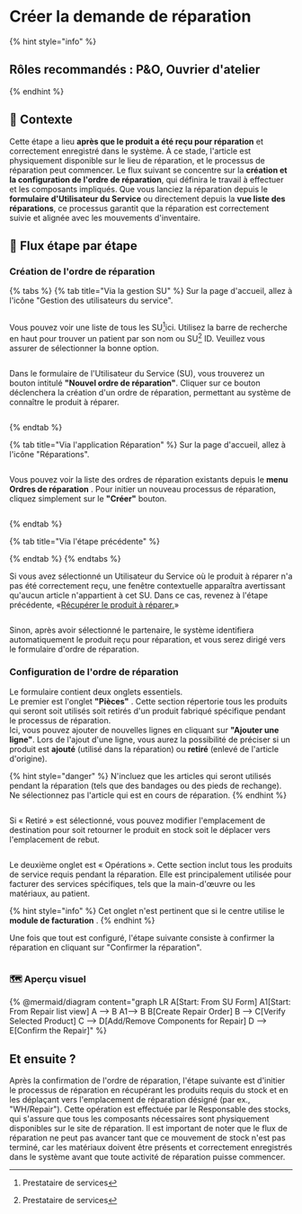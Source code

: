 # Créer la demande de réparation

{% hint style="info" %}
## Rôles recommandés : P\&O, Ouvrier d'atelier
{% endhint %}

## **🧭** Contexte&#x20;

Cette étape a lieu **après que le produit a été reçu pour réparation** et correctement enregistré dans le système. À ce stade, l'article est physiquement disponible sur le lieu de réparation, et le processus de réparation peut commencer. Le flux suivant se concentre sur la **création et la configuration de l'ordre de réparation**, qui définira le travail à effectuer et les composants impliqués. Que vous lanciez la réparation depuis le **formulaire d'Utilisateur du Service** ou directement depuis la **vue liste des réparations**, ce processus garantit que la réparation est correctement suivie et alignée avec les mouvements d'inventaire.

## 🔄 Flux étape par étape&#x20;

### Création de l'ordre de réparation

{% tabs %}
{% tab title="Via la gestion SU" %}
Sur la page d'accueil, allez à l'icône "Gestion des utilisateurs du service".

<figure><img src="https://2479359880-files.gitbook.io/~/files/v0/b/gitbook-x-prod.appspot.com/o/spaces%2FnTWGcVv7ikvz7HIC0Dby%2Fuploads%2FwgYqssYNXVtjPhYKKBCa%2Fimage.png?alt=media&#x26;token=e2aac634-e10d-49ba-b5c1-4b7793532432" alt=""><figcaption></figcaption></figure>

Vous pouvez voir une liste de tous les SU[^1]ici. Utilisez la barre de recherche en haut pour trouver un patient par son nom ou SU[^1] ID. Veuillez vous assurer de sélectionner la bonne option.

<figure><img src="https://2479359880-files.gitbook.io/~/files/v0/b/gitbook-x-prod.appspot.com/o/spaces%2FnTWGcVv7ikvz7HIC0Dby%2Fuploads%2FqXqX10GKFUpZ6yfM8R8Q%2Fimage.png?alt=media&#x26;token=05d8cde9-c530-457f-91aa-86e689d6282a" alt=""><figcaption></figcaption></figure>

Dans le formulaire de l'Utilisateur du Service (SU), vous trouverez un bouton intitulé **"Nouvel ordre de réparation"**. Cliquer sur ce bouton déclenchera la création d'un ordre de réparation, permettant au système de connaître le produit à réparer.

<figure><img src="https://2479359880-files.gitbook.io/~/files/v0/b/gitbook-x-prod.appspot.com/o/spaces%2FnTWGcVv7ikvz7HIC0Dby%2Fuploads%2Fn8KPIcSCgKE30WXBNCKV%2Fimage.png?alt=media&#x26;token=eef2b8f9-96f5-4951-b9b0-baf9bb66d7b2" alt=""><figcaption></figcaption></figure>
{% endtab %}

{% tab title="Via l'application Réparation" %}
Sur la page d'accueil, allez à l'icône "Réparations".

<figure><img src="https://2479359880-files.gitbook.io/~/files/v0/b/gitbook-x-prod.appspot.com/o/spaces%2FnTWGcVv7ikvz7HIC0Dby%2Fuploads%2FQlh5Lr5TNtQF9QvOoEVa%2Fimage.png?alt=media&#x26;token=3de536ee-71ac-4d21-8c3c-6d0f0f7ee8d1" alt=""><figcaption></figcaption></figure>

Vous pouvez voir la liste des ordres de réparation existants depuis le **menu Ordres de réparation** . Pour initier un nouveau processus de réparation, cliquez simplement sur le **"Créer"** bouton.

<figure><img src="https://2479359880-files.gitbook.io/~/files/v0/b/gitbook-x-prod.appspot.com/o/spaces%2FnTWGcVv7ikvz7HIC0Dby%2Fuploads%2FrRtvia0AUxOQM2AAvLH7%2Fimage.png?alt=media&#x26;token=0515fc29-dabc-4ac0-9ba2-e7f90b9a28df" alt=""><figcaption></figcaption></figure>
{% endtab %}

{% tab title="Via l'étape précédente" %}

{% endtab %}
{% endtabs %}

Si vous avez sélectionné un Utilisateur du Service où le produit à réparer n'a pas été correctement reçu, une fenêtre contextuelle apparaîtra avertissant qu'aucun article n'appartient à cet SU. Dans ce cas, revenez à l'étape précédente, «[Récupérer le produit à réparer.](recuperer-le-produit-a-reparer)»

<figure><img src="https://2479359880-files.gitbook.io/~/files/v0/b/gitbook-x-prod.appspot.com/o/spaces%2FnTWGcVv7ikvz7HIC0Dby%2Fuploads%2FP6Ct9NkD0AAIQ8B0bvmH%2Fimage.png?alt=media&#x26;token=330fb760-5d7f-4092-9f5b-f366644bd60c" alt=""><figcaption></figcaption></figure>

Sinon, après avoir sélectionné le partenaire, le système identifiera automatiquement le produit reçu pour réparation, et vous serez dirigé vers le formulaire d'ordre de réparation.

### Configuration de l'ordre de réparation

Le formulaire contient deux onglets essentiels.\
Le premier est l'onglet **"Pièces"** . Cette section répertorie tous les produits qui seront soit utilisés soit retirés d'un produit fabriqué spécifique pendant le processus de réparation.\
Ici, vous pouvez ajouter de nouvelles lignes en cliquant sur **"Ajouter une ligne"**. Lors de l'ajout d'une ligne, vous aurez la possibilité de préciser si un produit est **ajouté** (utilisé dans la réparation) ou **retiré** (enlevé de l'article d'origine).

{% hint style="danger" %}
N'incluez que les articles qui seront utilisés pendant la réparation (tels que des bandages ou des pieds de rechange). Ne sélectionnez pas l'article qui est en cours de réparation.
{% endhint %}

<figure><img src="https://2479359880-files.gitbook.io/~/files/v0/b/gitbook-x-prod.appspot.com/o/spaces%2FnTWGcVv7ikvz7HIC0Dby%2Fuploads%2FGWAc4R0xGgE9tx3lVtqp%2Fimage.png?alt=media&#x26;token=b8422cef-f356-485a-aea0-7ebf70420e77" alt=""><figcaption></figcaption></figure>

Si « Retiré » est sélectionné, vous pouvez modifier l'emplacement de destination pour soit retourner le produit en stock soit le déplacer vers l'emplacement de rebut.

<figure><img src="https://2479359880-files.gitbook.io/~/files/v0/b/gitbook-x-prod.appspot.com/o/spaces%2FnTWGcVv7ikvz7HIC0Dby%2Fuploads%2FHEKbbnX3dubtCOR31BK3%2Fimage.png?alt=media&#x26;token=883663f1-9bb1-429b-af69-5901e4f2c020" alt=""><figcaption></figcaption></figure>

Le deuxième onglet est « Opérations ». Cette section inclut tous les produits de service requis pendant la réparation. Elle est principalement utilisée pour facturer des services spécifiques, tels que la main-d'œuvre ou les matériaux, au patient.

{% hint style="info" %}
Cet onglet n'est pertinent que si le centre utilise le **module de facturation** .
{% endhint %}

Une fois que tout est configuré, l'étape suivante consiste à confirmer la réparation en cliquant sur "Confirmer la réparation".

<figure><img src="https://2479359880-files.gitbook.io/~/files/v0/b/gitbook-x-prod.appspot.com/o/spaces%2FnTWGcVv7ikvz7HIC0Dby%2Fuploads%2FAJTcEAwB7LOKl0jHRtqA%2Fimage.png?alt=media&#x26;token=7347471c-ef84-4b34-9fcc-7fb1aa0f094a" alt=""><figcaption></figcaption></figure>

### 🗺️ Aperçu visuel&#x20;

{% @mermaid/diagram content="graph LR
    A[Start: From SU Form]
    A1[Start: From Repair list view]
A --> B 
A1--> B
    B[Create Repair Order]
    B --> C[Verify Selected Product]
    C --> D[Add/Remove Components for Repair]
    D --> E[Confirm the Repair]" %}

## Et ensuite ?&#x20;

Après la confirmation de l'ordre de réparation, l'étape suivante est d'initier le processus de réparation en récupérant les produits requis du stock et en les déplaçant vers l'emplacement de réparation désigné (par ex., "WH/Repair"). Cette opération est effectuée par le Responsable des stocks, qui s'assure que tous les composants nécessaires sont physiquement disponibles sur le site de réparation. Il est important de noter que le flux de réparation ne peut pas avancer tant que ce mouvement de stock n'est pas terminé, car les matériaux doivent être présents et correctement enregistrés dans le système avant que toute activité de réparation puisse commencer.



[^1]: Prestataire de services
